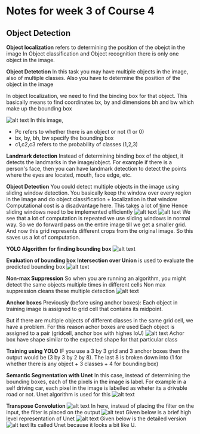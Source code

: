 # Notes for week 3 of Course 4

## Object Detection

**Object localization** refers to determining the position of the obejct in the image
In Object classification and Object recognition there is only one object in the image.

**Object Detetction**
In this task you may have multiple objects in the image, also of multiple classes. Also you have to determine the position of the object in the image

In object localization, we need to find the binding box for that object. This basically means to find coordinates bx, by and dimensions bh and bw which make up the bounding box

![alt text](imgs/image-47.png)
In this image,

* Pc refers to whether there is an object or not (1 or 0)
* bx, by, bh, bw specify the bounding box
* c1,c2,c3 refers to the probability of classes (1,2,3)

**Landmark detection**
Instead of determining binding box of the object, it detects the landmarks in the image/object.
For example if there is a person's face, then you can have landmark detection to detect the points where the eyes are located, mouth, face edge, etc.

**Object Detection**
You could detect multiple objects in the image using sliding window detection. You basically keep the window over every region in the image and do object classification + localization in that window
Computational cost is a disadvantage here. This takes a lot of time
Hence sliding windows need to be implemented efficiently
![alt text](imgs/image-48.png)
![alt text](imgs/image-49.png)
We see that a lot of computation is repeated we use sliding windows in normal way. So we do forward pass on the entire image till we get a smaller grid. And now this grid represents different crops from the original image. So this saves us a lot of computation.

**YOLO Algorithm for finding bounding box**
![alt text](imgs/image-50.png)

**Evaluation of bounding box**
**Intersection over Union** is used to evaluate the predicted bounding box
![alt text](imgs/image-51.png)

**Non-max Suppression**
So when you are running an algorithm, you might detect the same objects multiple times in different cells
Non max suppression cleans these multiple detection
![alt text](imgs/image-52.png)

**Anchor boxes**
Previously (before using anchor boxes):
Each object in training image is assigned to grid cell that contains its midpoint.

But if there are multiple objects of different classes in the same grid cell, we have a problem. For this reason achor boxes are used
Each object is assigned to a pair (gridcell, anchor box with highes IoU)
![alt text](imgs/image-53.png)
Achor box have shape similar to the expected shape for that particular class

**Training using YOLO**
IF you use a 3 by 3 grid and 3 anchor boxes then the output would be (3 by 3 by 2 by 8). The last 8 is broken down into (1 for whether there is any object + 3 classes + 4 for bounding box)

**Semantic Segmentation with Unet**
In this case, instead of determining the bounding boxes, each of the pixels in the image is label.
For example in a self driving car, each pixel in the image is labelled as wheter its a drivable road or not.
Unet algorithm is used for this
![alt text](imgs/image-54.png)

**Transpose Convolution**
![alt text](imgs/image-55.png)
In here, instead of placing the filter on the input, the filter is placed on the output
![alt text](imgs/image-57.png)
Given below is a brief high level representation of Unet
![alt text](imgs/image-58.png)
Given below is the detailed version
![alt text](imgs/image-59.png)
Its called Unet because it looks a bit like U.
